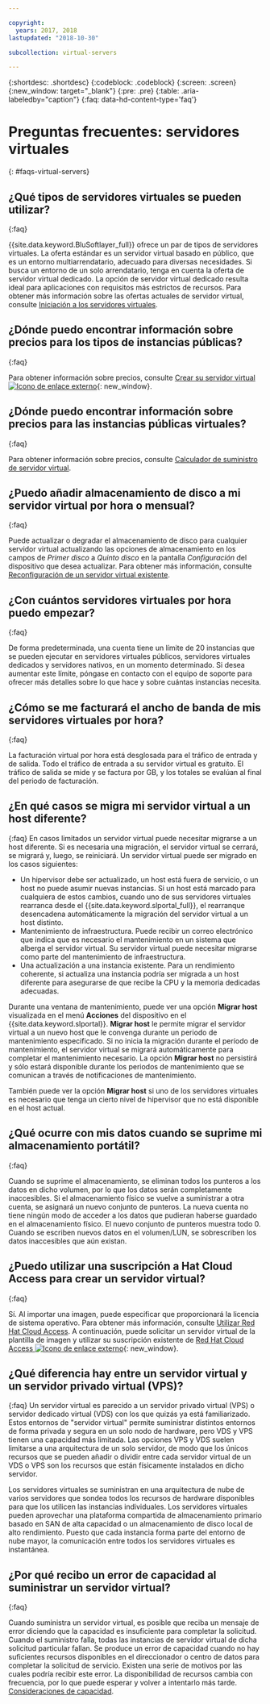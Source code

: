 ```yaml
---

copyright:
  years: 2017, 2018
lastupdated: "2018-10-30"

subcollection: virtual-servers

---
```


{:shortdesc: .shortdesc}
{:codeblock: .codeblock}
{:screen: .screen}
{:new_window: target="_blank"}
{:pre: .pre}
{:table: .aria-labeledby="caption"}
{:faq: data-hd-content-type='faq'}


# Preguntas frecuentes: servidores virtuales  
{: #faqs-virtual-servers}

## ¿Qué tipos de servidores virtuales se pueden utilizar?
{:faq}

{{site.data.keyword.BluSoftlayer_full}} ofrece un par de tipos de servidores virtuales. La oferta estándar es un servidor virtual basado en público, que es un entorno multiarrendatario, adecuado para diversas necesidades. Si busca un entorno de un solo arrendatario, tenga en cuenta la oferta de servidor virtual dedicado. La opción de servidor virtual dedicado resulta ideal para aplicaciones con requisitos más estrictos de recursos. Para obtener más información sobre las ofertas actuales de servidor virtual, consulte [Iniciación a los servidores virtuales](/docs/vsi?topic=virtual-servers-getting-started-tutorial).

## ¿Dónde puedo encontrar información sobre precios para los tipos de instancias públicas?
{:faq}

Para obtener información sobre precios, consulte [Crear su servidor virtual ![Icono de enlace externo](../icons/launch-glyph.svg "Icono de enlace externo")](https://www.ibm.com/cloud-computing/bluemix/virtual-servers){: new_window}.

## ¿Dónde puedo encontrar información sobre precios para las instancias públicas virtuales?
{:faq}

Para obtener información sobre precios, consulte [Calculador de suministro de servidor virtual](https://www.ibm.com/cloud-computing/bluemix/virtual-servers/calculator).

## ¿Puedo añadir almacenamiento de disco a mi servidor virtual por hora o mensual?
{:faq}

Puede actualizar o degradar el almacenamiento de disco para cualquier servidor virtual actualizando las opciones de almacenamiento en los campos de *Primer disco* a *Quinto disco* en la pantalla *Configuración* del dispositivo que desea actualizar. Para obtener más información, consulte [Reconfiguración de un servidor virtual existente](/docs/vsi?topic=virtual-servers-reconfiguring-virtual-servers).

## ¿Con cuántos servidores virtuales por hora puedo empezar?
{:faq}

De forma predeterminada, una cuenta tiene un límite de 20 instancias que se pueden ejecutar en servidores virtuales públicos, servidores virtuales dedicados y servidores nativos, en un momento determinado.  Si desea aumentar este límite, póngase en contacto con el equipo de soporte para ofrecer más detalles sobre lo que hace y sobre cuántas instancias necesita.

## ¿Cómo se me facturará el ancho de banda de mis servidores virtuales por hora?
{:faq}

La facturación virtual por hora está desglosada para el tráfico de entrada y de salida. Todo el tráfico de entrada a su servidor virtual es gratuito. El tráfico de salida se mide y se factura por GB, y los totales se evalúan al final del periodo de facturación.

## ¿En qué casos se migra mi servidor virtual a un host diferente?
{:faq}
En casos limitados un servidor virtual puede necesitar migrarse a un host diferente. Si es necesaria una migración, el servidor virtual se cerrará, se migrará y, luego, se reiniciará. Un servidor virtual puede ser migrado en los casos siguientes:

* Un hipervisor debe ser actualizado, un host está fuera de servicio, o un host no puede asumir nuevas instancias. Si un host está marcado para cualquiera de estos cambios, cuando uno de sus servidores virtuales rearranca desde el {{site.data.keyword.slportal_full}}, el rearranque desencadena automáticamente la migración del servidor virtual a un host distinto.
* Mantenimiento de infraestructura. Puede recibir un correo electrónico que indica que es necesario el mantenimiento en un sistema que alberga el servidor virtual. Su servidor virtual puede necesitar migrarse como parte del mantenimiento de infraestructura.
* Una actualización a una instancia existente. Para un rendimiento coherente, si actualiza una instancia podría ser migrada a un host diferente para asegurarse de que recibe la CPU y la memoria dedicadas adecuadas.

Durante una ventana de mantenimiento, puede ver una opción **Migrar host** visualizada en el menú **Acciones** del dispositivo en el {{site.data.keyword.slportal}}. **Migrar host** le permite migrar el servidor virtual a un nuevo host que le convenga durante un periodo de mantenimiento especificado. Si no inicia la migración durante el período de mantenimiento, el servidor virtual se migrará automáticamente para completar el mantenimiento necesario. La opción **Migrar host** no persistirá y sólo estará disponible durante los periodos de mantenimiento que se comunican a través de notificaciones de mantenimiento.

También puede ver la opción **Migrar host** si uno de los servidores virtuales es necesario que tenga un cierto nivel de hipervisor que no está disponible en el host actual.

## ¿Qué ocurre con mis datos cuando se suprime mi almacenamiento portátil?
{:faq}

Cuando se suprime el almacenamiento, se eliminan todos los punteros a los datos en dicho volumen, por lo que los datos serán completamente inaccesibles. Si el almacenamiento físico se vuelve a suministrar a otra cuenta, se asignará un nuevo conjunto de punteros. La nueva cuenta no tiene ningún modo de acceder a los datos que pudieran haberse guardado en el almacenamiento físico. El nuevo conjunto de punteros muestra todo 0. Cuando se escriben nuevos datos en el volumen/LUN, se sobrescriben los datos inaccesibles que aún existan.

## ¿Puedo utilizar una suscripción a Hat Cloud Access para crear un servidor virtual?
{:faq}

Sí. Al importar una imagen, puede especificar que proporcionará la licencia de sistema operativo. Para obtener más información, consulte [Utilizar Red Hat Cloud Access](/docs/infrastructure/image-templates?topic=image-templates-using-your-own-os-license-or-subscription). A continuación, puede solicitar un servidor virtual de la plantilla de imagen y utilizar su suscripción existente de [Red Hat Cloud Access ![Icono de enlace externo](../icons/launch-glyph.svg "Icono de enlace externo")](https://www.redhat.com/en/technologies/cloud-computing/cloud-access){: new_window}.

## ¿Qué diferencia hay entre un servidor virtual y un servidor privado virtual (VPS)?
{:faq}
Un servidor virtual es parecido a un servidor privado virtual (VPS) o servidor dedicado virtual (VDS) con los que quizás ya está familiarizado. Estos entornos de "servidor virtual" permite suministrar distintos entornos de forma privada y segura en un solo nodo de hardware, pero VDS y VPS tienen una capacidad más limitada. Las opciones VPS y VDS suelen limitarse a una arquitectura de un solo servidor, de modo que los únicos recursos que se pueden añadir o dividir entre cada servidor virtual de un VDS o VPS son los recursos que están físicamente instalados en dicho servidor.

Los servidores virtuales se suministran en una arquitectura de nube de varios servidores que sondea todos los recursos de hardware disponibles para que los utilicen las instancias individuales. Los servidores virtuales pueden aprovechar una plataforma compartida de almacenamiento primario basado en SAN de alta capacidad o un almacenamiento de disco local de alto rendimiento. Puesto que cada instancia forma parte del entorno de nube mayor, la comunicación entre todos los servidores virtuales es instantánea.

<!--## I'm unable to connect to the virtualization API. How can I fix this?-->

<!--This error generally occurs because a password is outdated. To fix this, update the root or Administrator password for the virtual server's operating system in the {{site.data.keyword.slportal_full}}.-->

## ¿Por qué recibo un error de capacidad al suministrar un servidor virtual?
{:faq}

Cuando suministra un servidor virtual, es posible que reciba un mensaje de error diciendo que la capacidad es insuficiente para completar la solicitud. Cuando el suministro falla, todas las instancias de servidor virtual de dicha solicitud particular fallan. Se produce un error de capacidad cuando no hay suficientes recursos disponibles en el direccionador o centro de datos para completar la solicitud de servicio. Existen una serie de motivos por las cuales podría recibir este error. La disponibilidad de recursos cambia con frecuencia, por lo que puede esperar y volver a intentarlo más tarde. [Consideraciones de capacidad](/docs/vsi?topic=virtual-servers-capacity-considerations).
